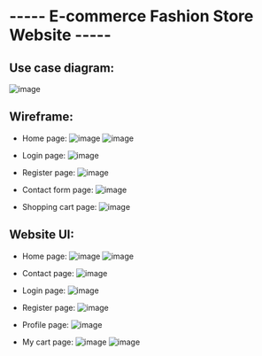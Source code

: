 # ----- E-commerce Fashion Store Website -----
## Use case diagram:
![image](https://github.com/user-attachments/assets/4e8b57c1-fa3e-42ec-95c3-b07197a6146d)

## Wireframe:
- Home page:
![image](https://github.com/user-attachments/assets/5db1cc0d-db7b-43ba-9b99-69ff884e1500)
![image](https://github.com/user-attachments/assets/b9daaf54-204e-4548-8d27-14c28bb4102d)

- Login page:
![image](https://github.com/user-attachments/assets/8b5494a9-9fd0-4611-b197-07805e8e3149)

- Register page:
![image](https://github.com/user-attachments/assets/7d08b9f0-bc1e-43ef-937b-bd06d43698e7)

- Contact form page:
![image](https://github.com/user-attachments/assets/5fba4dee-bc44-4250-a2af-bfa3b7c76050)

- Shopping cart page:
![image](https://github.com/user-attachments/assets/4dddb8db-8f99-4ddf-ae5b-7b742921e81b)

## Website UI:
- Home page:
![image](https://github.com/user-attachments/assets/162650cf-feb4-46aa-9202-3d394db5aeff)
![image](https://github.com/user-attachments/assets/2868ca75-e161-4472-847f-de26d83d3f05)

- Contact page:
![image](https://github.com/user-attachments/assets/429f178b-d871-41a9-8061-a059f7ae00ac)

- Login page:
![image](https://github.com/user-attachments/assets/144a840c-7a0b-4991-a9c8-8727184d2d05)

- Register page:
![image](https://github.com/user-attachments/assets/08363cc4-732f-49ad-a960-9743e4170e57)

- Profile page:
![image](https://github.com/user-attachments/assets/e3d3e67a-4abb-49d0-b330-cc906bca8587)

- My cart page:
![image](https://github.com/user-attachments/assets/527b9549-2366-4050-a900-5ad80addffcc)
![image](https://github.com/user-attachments/assets/de27fcbd-48ea-425d-b959-4e42729e7b1c)

